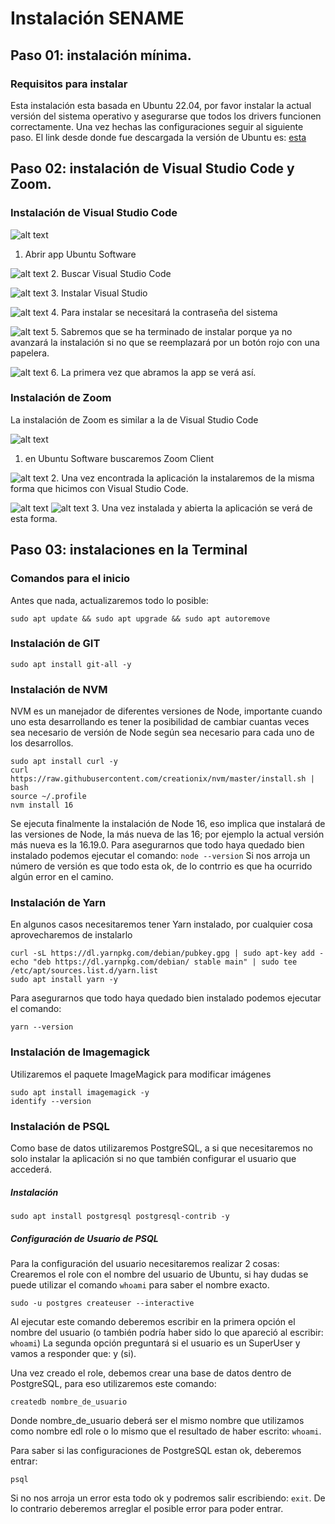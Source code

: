 # Instalación SENAME


## Paso 01: instalación mínima.
### Requisitos para instalar
Esta instalación esta basada en Ubuntu 22.04, por favor instalar la actual versión del sistema operativo y asegurarse que todos los drivers funcionen correctamente. Una vez hechas las configuraciones seguir al siguiente paso.
El link desde donde fue descargada la versión de Ubuntu es: [esta](https://ubuntu.com/download/desktop/thank-you?version=22.04.1&architecture=amd64)


## Paso 02: instalación de Visual Studio Code y Zoom.
### Instalación de Visual Studio Code

![alt text](./images/VSCode01.png)
1. Abrir app Ubuntu Software

![alt text](./images/VSCode02.png)
2. Buscar Visual Studio Code

![alt text](./images/VSCode03.png)
3. Instalar Visual Studio

![alt text](./images/VSCode04.png)
4. Para instalar se necesitará la contraseña del sistema

![alt text](./images/VSCode05.png)
5. Sabremos que se ha terminado de instalar porque ya no avanzará la instalación si no que se reemplazará por un botón rojo con una papelera.

![alt text](./images/VSCode06.png)
6. La primera vez que abramos la app se verá así.


### Instalación de Zoom
La instalación de Zoom es similar a la de Visual Studio Code

![alt text](./images/Zoom01.png)
1. en Ubuntu Software buscaremos Zoom Client

![alt text](./images/Zoom02.png)
2. Una vez encontrada la aplicación la instalaremos de la misma forma que hicimos con Visual Studio Code.

![alt text](./images/Zoom03.png)
![alt text](./images/Zoom04.png)
3. Una vez instalada y abierta la aplicación se verá de esta forma.

## Paso 03: instalaciones en la Terminal
### Comandos para el inicio
Antes que nada, actualizaremos todo lo posible:

````
sudo apt update && sudo apt upgrade && sudo apt autoremove
````
### Instalación de GIT

````
sudo apt install git-all -y
````

### Instalación de NVM
NVM es un manejador de diferentes versiones de Node, importante cuando uno esta desarrollando es tener la posibilidad de cambiar cuantas veces sea necesario de versión de Node según sea necesario para cada uno de los desarrollos.

````
sudo apt install curl -y
curl https://raw.githubusercontent.com/creationix/nvm/master/install.sh | bash
source ~/.profile
nvm install 16
````
Se ejecuta finalmente la instalación de Node 16, eso implica que instalará de las versiones de Node, la más nueva de las 16; por ejemplo la actual versión más nueva es la 16.19.0.
Para asegurarnos que todo haya quedado bien instalado podemos ejecutar el comando: `node --version`
Si nos arroja un número de versión es que todo esta ok, de lo contrrio es que ha ocurrido algún error en el camino.


### Instalación de Yarn
En algunos casos necesitaremos tener Yarn instalado, por cualquier cosa aprovecharemos de instalarlo

````
curl -sL https://dl.yarnpkg.com/debian/pubkey.gpg | sudo apt-key add -
echo "deb https://dl.yarnpkg.com/debian/ stable main" | sudo tee /etc/apt/sources.list.d/yarn.list
sudo apt install yarn -y
````

Para asegurarnos que todo haya quedado bien instalado podemos ejecutar el comando:
````
yarn --version
````

### Instalación de Imagemagick
Utilizaremos el paquete ImageMagick para modificar imágenes
````
sudo apt install imagemagick -y
identify --version
````

### Instalación de PSQL
Como base de datos utilizaremos PostgreSQL, a si que necesitaremos no solo instalar la aplicación si no que también configurar el usuario que accederá.

##### Instalación
````
sudo apt install postgresql postgresql-contrib -y
````

##### Configuración de Usuario de PSQL
Para la configuración del usuario necesitaremos realizar 2 cosas:
Crearemos el role con el nombre del usuario de Ubuntu, si hay dudas se puede utilizar el comando `whoami` para saber el nombre exacto.

````
sudo -u postgres createuser --interactive
````
Al ejecutar este comando deberemos escribir en la primera opción el nombre del usuario (o también podría haber sido lo que apareció al escribir: `whoami`)
La segunda opción preguntará si el usuario es un SuperUser y vamos a responder que: y (si).

Una vez creado el role, debemos crear una base de datos dentro de PostgreSQL, para eso utilizaremos este comando:

````
createdb nombre_de_usuario
````
Donde nombre\_de_usuario deberá ser el mismo nombre que utilizamos como nombre edl role o lo mismo que el resultado de haber escrito: `whoami`.

Para saber si las configuraciones de PostgreSQL estan ok, deberemos entrar:

````
psql
````
Si no nos arroja un error esta todo ok y podremos salir escribiendo: `exit`. De lo contrario deberemos arreglar el posible error para poder entrar.